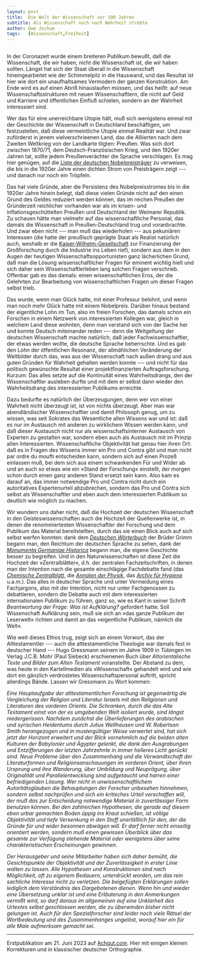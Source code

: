 ```yaml
---
layout:	post
title:	Die Welt der Wissenschaft vor 100 Jahren
subtitle: Als Wissenschaft noch nach Wahrheit strebte
author:	Uwe Jochum
tags:   [Wissenschaft,Freiheit]
---
```


<img src="http://vg01.met.vgwort.de/na/e9112897875f4836a513a9c548310259" width="1" height="1" alt="">

In der Coronazeit wurde einem breiteren Publikum bewußt, daß die
Wissenschaft, die wir haben, nicht die Wissenschaft ist, die wir haben
sollten. Längst hat sich der Staat überall in die Wissenschaft
hineingearbeitet wie der Schimmelpilz in die Hauswand, und das Resultat
ist hier wie dort ein unaufhaltsames Vermodern der ganzen Konstruktion.
Am Ende wird es auf einen Abriß hinauslaufen müssen, und das heißt: auf
neue Wissenschaftsstrukturen mit neuen Wissenschaftlern, die nicht auf
Geld und Karriere und öffentlichen Einfluß schielen, sondern an der
Wahrheit interessiert sind.

Wer das für eine unerreichbare Utopie hält, muß sich wenigstens einmal
mit der Geschichte der Wissenschaft in Deutschland beschäftigen, um
festzustellen, daß diese vermeintliche Utopie einmal Realität war. Und
zwar zuförderst in jenem vielverschrieenen Land, das die Alliierten nach
dem Zweiten Weltkrieg von der Landkarte tilgten: Preußen. Was sich dort
zwischen 1870/71, dem Deutsch-Französischen Krieg, und den 1920er Jahren
tat, sollte jedem Preußenverächter die Sprache verschlagen. Es mag hier
genügen, auf die [Liste der deutschen
Nobelpreisträger](https://de.wikipedia.org/wiki/Liste_der_deutschen_Nobelpreisträger)
zu verweisen, die bis in die 1920er Jahre einen dichten Strom von
Preisträgern zeigt --- und danach nur noch ein Tröpfeln.

Das hat viele Gründe, aber die Persistenz des Nobelpreisstromes
bis in die 1920er Jahre hinein belegt, daß diese vielen Gründe
nicht auf den einen Grund des Geldes reduziert werden können, das
im reichen Preußen der Gründerzeit reichlicher vorhanden war als
im krisen- und inflationsgeschüttelten Preußen und Deutschland
der Weimarer Republik. Zu schauen hätte man vielmehr auf das
wissenschaftliche Personal, das damals die Wissenschaft in
Preußen-Deutschland trug und voranbrachte. Und zwar eben nicht
--- man muß das wiederholen --- aus pekuniären Interessen (die
hatte der preußisch geprägte Staat als Realist natürlich auch,
weshalb er die
[Kaiser-Wilhelm-Gesellschaft](https://de.wikipedia.org/wiki/Kaiser-Wilhelm-Gesellschaft)
zur Finanzierung der Großforschung durch die Industrie ins Leben
rief), sondern aus dem in den Augen der heutigen
Wissenschaftsopportunisten ganz lächerlichen Grund, daß man die
Lösung wissenschaftlicher Fragen für eminent wichtig hielt und
sich daher sein Wissenschaftlerleben lang solchen Fragen
verschrieb. Offenbar gab es das damals: einen wissenschaftlichen
Eros, der die Gelehrten zur Bearbeitung von wissenschaftlichen
Fragen um dieser Fragen selbst trieb.

Das wurde, wenn man Glück hatte, mit einer Professur belohnt, und wenn
man noch mehr Glück hatte mit einem Nobelpreis. Darüber hinaus bestand
der eigentliche Lohn im Tun, also im freien Forschen, das damals schon
ein Forschen in einem Netzwerk von interessierten Kollegen war, gleich
in welchem Land diese wohnten, denn man verstand sich von der Sache her
und konnte Deutsch miteinander reden --- denn die Weltgeltung der
deutschen Wissenschaft machte natürlich, daß jeder Fachwissenschaftler,
der etwas werden wollte, die deutsche Sprache beherrschte. Und es gab
den Lohn der öffentlichen Resonanz, der allmählichen Veränderung der
Weltbilder durch das, was aus der Wissenschaft nach außen drang und aus
guten Gründen für Wahrheit gehalten werden konnte --- und nicht für das
politisch gewünschte Resultat einer projektfinanzierten
Auftragsforschung. Kurzum: Das alles setzte auf die Kontinuität eines
Wahrheitsdrangs, den der Wissenschaftler ausleben durfte und mit dem er
selbst dann wieder den Wahrheitsdrang des interessierten Publikums
erreichte.

Dazu bedurfte es natürlich der Überzeugungen, denn wer von einer
Wahrheit nicht überzeugt ist, ist von nichts überzeugt. Aber man war
abendländischer Wissenschaftler und damit Philosoph genug, um zu wissen,
was seit Sokrates das Wesentliche allen Wissens war und ist: daß es nur
im Austausch mit anderen zu wirklichem Wissen werden kann, und daß
dieser Austausch nicht nur als wissenschaftsinterner Austausch von
Experten zu gestalten war, sondern eben auch als Austausch mit im
Prinzip allen Interessierten. Wissenschaftliche Objektivität hat genau
hier ihren Ort: daß es in Fragen des Wissens immer ein Pro und Contra
gibt und man nicht par ordre du moufti entscheiden kann, sondern sich
auf einen Prozeß einlassen muß, bei dem sich aus einem schwankenden
Für und Wider ab und an auch so etwas wie ein »Stand der Forschung«
einstellt, der morgen schon durch einen ganz anderen Stand ersetzt sein
kann. Also kam es darauf an, das immer notwendige Pro und Contra nicht
durch ein autoritatives Expertenurteil abzubrechen, sondern das Pro und
Contra sich selbst als Wissenschaftler und eben auch dem interessierten
Publikum so deutlich wie möglich zu machen.

Wir wundern uns daher nicht, daß die Hochzeit der deutschen
Wissenschaft in den Geisteswissenschaften auch die Hochzeit der
Quellenwerke ist, in denen die renommiertesten Wissenschaftler
der Forschung und dem Publikum das Material bereitstellten, durch
das sie einen Blick auch auf sich selbst werfen konnten: dank dem
[*Deutschen
Wörterbuch*](https://de.wikipedia.org/wiki/Deutsches_Wörterbuch)
der Brüder Grimm begann man, den Reichtum der deutschen Sprache
zu sehen, dank der [*Monumenta Germaniae
Historica*](https://de.wikipedia.org/wiki/Monumenta_Germaniae_Historica)
begann man, die eigene Geschichte besser zu begreifen. Und in den
Naturwissenschaften ist diese Zeit die Hochzeit der
»Zentralblätter«, d.h. der zentralen Fachzeitschriften, in denen
man der Intention nach die gesamte einschlägige Fachdebatte fand
(das [*Chemische
Zentralblatt*](https://de.wikipedia.org/wiki/Chemisches_Zentralblatt),
die [*Annalen der
Physik*](https://de.wikipedia.org/wiki/Annalen_der_Physik), das
[*Archiv für
Hygiene*](https://de.wikipedia.org/wiki/International_Journal_of_Hygiene_and_Environmental_Health)
u.a.m.). Das alles in deutscher Sprache und unter Vermeidung
eines Fachjargons, also mit der Intention, nicht nur unter
Fachgenossen zu debattieren, sondern die Debatte auch mit dem
interessierten internationalen Publikum zu führen, ganz so, wie
es Kant in seiner Schrift *Beantwortung der Frage: Was ist
Aufklärung?* gefordert hatte: Soll Wissenschaft Aufklärung sein,
muß sie sich an »das ganze Publikum der Leserwelt« richten und
damit an das »eigentliche Publikum, nämlich die Welt«.

Wie weit dieses Ethos trug, zeigt sich an einem Vorwort, das der
Alttestamentler --- auch die alttestamentliche Theologie war damals fest
in deutscher Hand --- Hugo Gressmann seinem im Jahre 1909 in Tübingen im
Verlag J.C.B. Mohr (Paul Siebeck) erschienenen Buch über
*Altorientalische Texte und Bilder zum Alten Testament* voranstellte.
Der Abstand zu dem, was heute in den Kartellmedien als »Wissenschaft«
gehandelt wird und wie dort ein gänzlich verdrostetes
Wissenschaftspersonal auftritt, spricht allerdings Bände. Lassen wir
Gressmann zu Wort kommen:

*Eine Hauptaufgabe der alttestamentlichen Forschung ist gegenwärtig die
Vergleichung der Religion und Literatur Israels mit den Religionen und
Literaturen des vorderen Orients. Die Schranken, durch die das Alte
Testament einst von der es umgebenden Welt isoliert wurde, sind längst
niedergerissen. Nachdem zunächst die Überlieferungen des arabischen und
syrischen Heidentums durch Julius Wellhausen und W. Robertson Smith
herangezogen und in mustergültiger Weise verwertet sind, hat sich jetzt
der Horizont erweitert und der Blick vornehmlich auf die beiden alten
Kulturen der Babylonier und Ägypter gelenkt, die dank den Ausgrabungen
und Entzifferungen der letzten Jahrzehnte in immer helleres Licht
gerückt sind. Neue Probleme über den Zusammenhang und die Verwandtschaft
der Literaturformen und Religionsanschauungen im vorderen Orient, über
ihren Ursprung und ihre Wanderung, über Umbildung und Neuprägung, über
Originalität und Parallelentwicklung sind aufgetaucht und harren einer
befriedigenden Lösung. Wer nicht in unwissenschaftlichem
Autoritätsglauben die Behauptungen der Forscher unbesehen hinnehmen,
sondern selbst nachprüfen und sich ein kritisches Urteil verschaffen
will, der muß das zur Entscheidung notwendige Material in zuverlässiger
Form benutzen können. Bei den zahlreichen Hypothesen, die gerade auf
diesem eben urbar gemachten Boden üppig ins Kraut schießen, ist völlige
Objektivität und tiefe Versenkung in den Stoff unerläßlich für den, der
die Gründe für und wider besonnen abwägen will. Er darf ferner nicht
einseitig orientiert werden, sondern muß einen gewissen Überblick über
das gesamte zur Verfügung stehende Material oder wenigstens über seine
charakteristischen Erscheinungen gewinnen.*

*Der Herausgeber und seine Mitarbeiter haben sich daher bemüht, die
Gesichtspunkte der Objektivität und der Zuverlässigkeit in erster Linie
walten zu lassen. Alle Hypothesen und Konstruktionen sind nach
Möglichkeit, oft zu eigenem Bedauern, unterdrückt worden, um das rein
sachliche Interesse nicht zu verletzen. Die beigefügten Erklärungen
sollen lediglich dem Verständnis des Dargebotenen dienen. Wenn hin und
wieder eine Übersetzung unklar ist und eine Erläuterung in den
Anmerkungen vermißt wird, so darf daraus im allgemeinen auf eine
Unklarheit des Urtextes selbst geschlossen werden, die zu überwinden
bisher nicht gelungen ist. Auch für den Spezialforscher sind leider noch
viele Rätsel der Wortbedeutung und des Zusammenhanges ungelöst, worauf
hier ein für alle Male aufmerksam gemacht sei.*

---

Erstpublikation am 21. Juni 2023 auf
[Achgut.com](https://www.achgut.com/artikel/als_wissenschaft_noch_nach_wahrheit_strebte). Hier
mit einigen kleinen Korrekturen und in klassischer deutscher
Orthographie.
